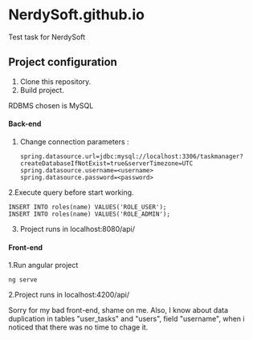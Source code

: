 # NerdySoft.github.io
Test task for NerdySoft

## Project configuration
1. Clone this repository.
2. Build project.

RDBMS chosen is MySQL
#### Back-end
1. Change connection parameters :
    ```
    spring.datasource.url=jdbc:mysql://localhost:3306/taskmanager?createDatabaseIfNotExist=true&serverTimezone=UTC
    spring.datasource.username=<username>
    spring.datasource.password=<password>
    ```
2.Execute query before start working.
   ```
   INSERT INTO roles(name) VALUES('ROLE_USER');
   INSERT INTO roles(name) VALUES('ROLE_ADMIN');

   ```
3. Project runs in localhost:8080/api/

#### Front-end
1.Run angular project
   ```
  ng serve

   ```
2.Project runs in localhost:4200/api/


Sorry for my bad front-end, shame on me.
Also, I know about data duplication in tables "user_tasks" and "users", field "username", when i noticed that there was no time to chage it.
